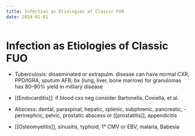```yaml
---
title: Infection as Etiologies of Classic FUO
date: 2024-01-01
---
```

# Infection as Etiologies of Classic FUO


- Tuberculosis: disseminated or extrapulm. disease can have normal CXR, PPD/IGRA, sputum AFB; bx (lung, liver, bone marrow) for granulomas has 80–90% yield in milliary disease

- [[Endocarditis]]: if blood cxs neg consider Bartonella, Coxiella, et al.

- Abscess: dental, paraspinal, hepatic, splenic, subphrenic, pancreatic, -perinephric, pelvic, prostatic abscess or [[prostatitis]], appendicitis

- [[Osteomyelitis]], sinusitis, typhoid, 1° CMV or EBV, malaria, Babesia
